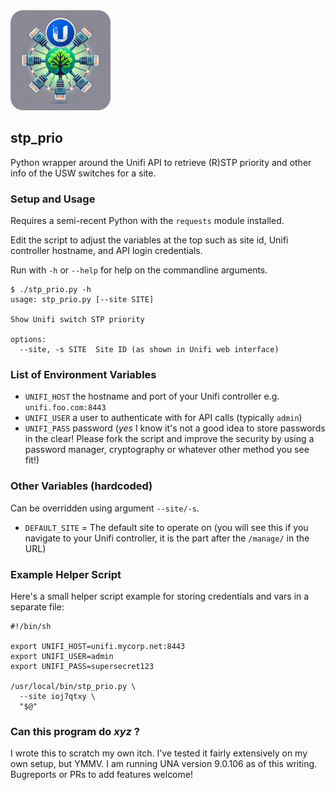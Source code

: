 <img src=stp_icon.png width=160>

## stp_prio

Python wrapper around the Unifi API to retrieve (R)STP priority and other info of the USW switches for a site.

### Setup and Usage

Requires a semi-recent Python with the `requests` module installed.

Edit the script to adjust the variables at the top such as site id, Unifi controller hostname, and API login credentials.

Run with `-h` or `--help` for help on the commandline arguments.

```
$ ./stp_prio.py -h
usage: stp_prio.py [--site SITE]

Show Unifi switch STP priority

options:
  --site, -s SITE  Site ID (as shown in Unifi web interface)
```

### List of Environment Variables

- `UNIFI_HOST` the hostname and port of your Unifi controller e.g. `unifi.foo.com:8443`
- `UNIFI_USER` a user to authenticate with for API calls (typically `admin`)
- `UNIFI_PASS` password (_yes_ I know it's not a good idea to store passwords in the clear! Please fork the script and improve the security by using a password manager, cryptography or whatever other method you see fit!)

### Other Variables (hardcoded)

Can be overridden using argument `--site/-s`.

- `DEFAULT_SITE` = The default site to operate on (you will see this if you navigate to your Unifi controller, it is the part after the `/manage/` in the URL)

### Example Helper Script

Here's a small helper script example for storing credentials and vars in a separate file:

```
#!/bin/sh

export UNIFI_HOST=unifi.mycorp.net:8443
export UNIFI_USER=admin
export UNIFI_PASS=supersecret123

/usr/local/bin/stp_prio.py \
  --site ioj7qtxy \
  "$@"
```

### Can this program do _xyz_ ?

I wrote this to scratch my own itch. I've tested it fairly extensively on my own setup, but YMMV. I am running UNA version 9.0.106 as of this writing. Bugreports or PRs to add features welcome!
